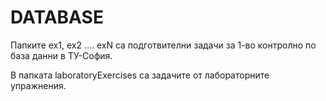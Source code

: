 # DATABASE

Папките ex1, ex2 .... exN са подготвителни задачи за 1-во контролно по база данни в ТУ-София.

В папката laboratoryExercises са задачите от лабораторните упражнения. 
